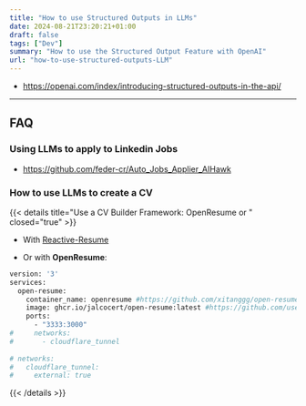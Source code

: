 ```yaml
---
title: "How to use Structured Outputs in LLMs"
date: 2024-08-21T23:20:21+01:00
draft: false
tags: ["Dev"] 
summary: "How to use the Structured Output Feature with OpenAI"
url: "how-to-use-structured-outputs-LLM"
---
```


* https://openai.com/index/introducing-structured-outputs-in-the-api/

---

## FAQ

### Using LLMs to apply to Linkedin Jobs

* https://github.com/feder-cr/Auto_Jobs_Applier_AIHawk

### How to use LLMs to create a CV

{{< details title="Use a CV Builder Framework: OpenResume or " closed="true" >}}

* With [Reactive-Resume](https://fossengineer.com/open-source-curriculum/#the-reactive-resume-project)

* Or with **OpenResume**:

```sh
version: '3'
services:
  open-resume:
    container_name: openresume #https://github.com/xitanggg/open-resume
    image: ghcr.io/jalcocert/open-resume:latest #https://github.com/users/JAlcocerT/packages/container/package/open-resume
    ports:
      - "3333:3000"
#     networks:
#       - cloudflare_tunnel
          
# networks:
#   cloudflare_tunnel:
#     external: true
```

{{< /details >}}